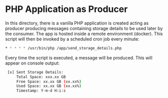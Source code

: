 # PHP Application as Producer
In this directory, there is a vanilla PHP application is created acting as producer producing messages containing storage details to be used later by the consumer. The app is hosted inside a remote environment (docker). This script will then be invoked by a scheduled cron job every minute:

```bash
* * * * * /usr/bin/php /app/send_storage_details.php
```

Every time the script is executed, a message will be produced. This will appear on console output:

```bash
 [x] Sent Storage Details:
     Total Space: xxx.xx GB
     Free Space: xx.xx GB (xx.xx%)
     Used Space: xx.xx GB (xx.xx%)
     Timestamp: Y-m-d H:i:s
```
